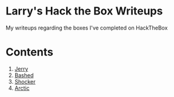 # Larry's Hack the Box Writeups
My writeups regarding the boxes I've completed on HackTheBox

# Contents

1. [Jerry](Jerry/JerryWriteup.md)
2. [Bashed](Bashed/BashedWriteup.md)
3. [Shocker](Shocker/ShockerWriteup.md)
4. [Arctic](Arctic/ArcticWriteup.md)
